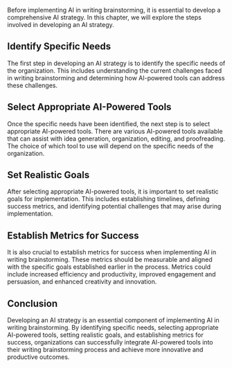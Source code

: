 
Before implementing AI in writing brainstorming, it is essential to develop a comprehensive AI strategy. In this chapter, we will explore the steps involved in developing an AI strategy.

Identify Specific Needs
-----------------------

The first step in developing an AI strategy is to identify the specific needs of the organization. This includes understanding the current challenges faced in writing brainstorming and determining how AI-powered tools can address these challenges.

Select Appropriate AI-Powered Tools
-----------------------------------

Once the specific needs have been identified, the next step is to select appropriate AI-powered tools. There are various AI-powered tools available that can assist with idea generation, organization, editing, and proofreading. The choice of which tool to use will depend on the specific needs of the organization.

Set Realistic Goals
-------------------

After selecting appropriate AI-powered tools, it is important to set realistic goals for implementation. This includes establishing timelines, defining success metrics, and identifying potential challenges that may arise during implementation.

Establish Metrics for Success
-----------------------------

It is also crucial to establish metrics for success when implementing AI in writing brainstorming. These metrics should be measurable and aligned with the specific goals established earlier in the process. Metrics could include increased efficiency and productivity, improved engagement and persuasion, and enhanced creativity and innovation.

Conclusion
----------

Developing an AI strategy is an essential component of implementing AI in writing brainstorming. By identifying specific needs, selecting appropriate AI-powered tools, setting realistic goals, and establishing metrics for success, organizations can successfully integrate AI-powered tools into their writing brainstorming process and achieve more innovative and productive outcomes.
